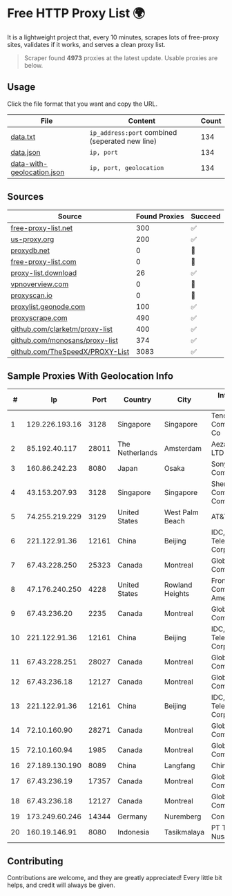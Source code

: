 
# Free HTTP Proxy List 🌍

It is a lightweight project that, every 10 minutes, scrapes lots of free-proxy sites, validates if it works, and serves a clean proxy list.


> Scraper found **4973** proxies at the latest update. Usable proxies are below.

## Usage

Click the file format that you want and copy the URL.


|File|Content|Count|
|----|-------|-----|
|[data.txt](https://raw.githubusercontent.com/themiralay/Proxy-List-World/master/data.txt)|`ip_address:port` combined (seperated new line)|134|
|[data.json](https://raw.githubusercontent.com/themiralay/Proxy-List-World/master/data.json)|`ip, port`|134|
|[data-with-geolocation.json](https://raw.githubusercontent.com/themiralay/Proxy-List-World/master/data-with-geolocation.json)|`ip, port, geolocation`|134|

## Sources

|Source|Found Proxies|Succeed|
|------|-------------|-------|
|[free-proxy-list.net](https://free-proxy-list.net)|300|✅|
|[us-proxy.org](https://www.us-proxy.org)|200|✅|
|[proxydb.net](http://proxydb.net)|0|🚫|
|[free-proxy-list.com](https://free-proxy-list.com/?page=&port=&type%5B%5D=http&type%5B%5D=https&up_time=0&search=Search)|0|🚫|
|[proxy-list.download](https://www.proxy-list.download/HTTP)|26|✅|
|[vpnoverview.com](https://vpnoverview.com/privacy/anonymous-browsing/free-proxy-servers)|0|🚫|
|[proxyscan.io](https://www.proxyscan.io)|0|🚫|
|[proxylist.geonode.com](https://proxylist.geonode.com/api/proxy-list?limit=300&page=1&sort_by=lastChecked&sort_type=desc&protocols=http,https)|100|✅|
|[proxyscrape.com](https://api.proxyscrape.com/v2/?request=displayproxies&protocol=http&timeout=10000&country=all&ssl=all&anonymity=all)|490|✅|
|[github.com/clarketm/proxy-list](https://raw.githubusercontent.com/clarketm/proxy-list/master/proxy-list-raw.txt)|400|✅|
|[github.com/monosans/proxy-list](https://raw.githubusercontent.com/monosans/proxy-list/main/proxies/http.txt)|374|✅|
|[github.com/TheSpeedX/PROXY-List](https://raw.githubusercontent.com/TheSpeedX/PROXY-List/master/http.txt)|3083|✅|


## Sample Proxies With Geolocation Info

|#|Ip|Port|Country|City|Internet Service Provider|
|-|--|----|-------|----|-------------------------|
|1|129.226.193.16|3128|Singapore|Singapore|Tencent Cloud Computing (Beijing) Co|
|2|85.192.40.117|28011|The Netherlands|Amsterdam|Aeza International LTD|
|3|160.86.242.23|8080|Japan|Osaka|Sony Network Communications Inc|
|4|43.153.207.93|3128|Singapore|Singapore|Shenzhen Tencent Computer Systems Company Limited|
|5|74.255.219.229|3129|United States|West Palm Beach|AT&T Corp.|
|6|221.122.91.36|12161|China|Beijing|IDC, China Telecommunications Corporation|
|7|67.43.228.250|25323|Canada|Montreal|GloboTech Communications|
|8|47.176.240.250|4228|United States|Rowland Heights|Frontier Communications of America, Inc.|
|9|67.43.236.20|2235|Canada|Montreal|GloboTech Communications|
|10|221.122.91.36|12161|China|Beijing|IDC, China Telecommunications Corporation|
|11|67.43.228.251|28027|Canada|Montreal|GloboTech Communications|
|12|67.43.236.18|12127|Canada|Montreal|GloboTech Communications|
|13|221.122.91.36|12161|China|Beijing|IDC, China Telecommunications Corporation|
|14|72.10.160.90|28271|Canada|Montreal|GloboTech Communications|
|15|72.10.160.94|1985|Canada|Montreal|GloboTech Communications|
|16|27.189.130.190|8089|China|Langfang|Chinanet|
|17|67.43.236.19|17357|Canada|Montreal|GloboTech Communications|
|18|67.43.236.18|12127|Canada|Montreal|GloboTech Communications|
|19|173.249.60.246|14344|Germany|Nuremberg|Contabo GmbH|
|20|160.19.146.91|8080|Indonesia|Tasikmalaya|PT Taska Sarana Nusantara|



## Contributing

Contributions are welcome, and they are greatly appreciated! Every
little bit helps, and credit will always be given.

